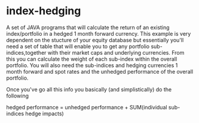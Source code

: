 # index-hedging

A set of JAVA programs that will calculate the return of an existing index/portfolio in a hedged 
1 month forward currency. This example is very dependent on the stucture of
your equity database but essentially you'll need a set of table that will enable you to get 
any portfolio sub-indices,together with their market caps and underlying currencies. From this 
you can calculate the weight of each sub-index within the overall portfolio. You will also need the 
sub-indices and hedging currencies 1 month forward and spot rates and the unhedged performance of the 
overall portfolio.

Once you've go all this info you basically (and simplistically)  do the following

hedged performance = unhedged performance + SUM(individual sub-indices hedge impacts)
